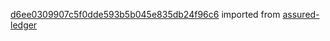 [d6ee0309907c5f0dde593b5b045e835db24f96c6](https://github.com/insolar/assured-ledger/commit/d6ee0309907c5f0dde593b5b045e835db24f96c6) imported from [assured-ledger](https://github.com/insolar/assured-ledger)
